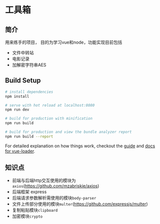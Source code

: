 # 工具箱

## 简介
用来练手的项目， 目的为学习vue和node，功能实现目前包括
- 文件中转站
- 电影记录
- 加解密字符串AES

## Build Setup

``` bash
# install dependencies
npm install

# serve with hot reload at localhost:8080
npm run dev

# build for production with minification
npm run build

# build for production and view the bundle analyzer report
npm run build --report
```

For detailed explanation on how things work, checkout the [guide](http://vuejs-templates.github.io/webpack/) and [docs for vue-loader](http://vuejs.github.io/vue-loader).

## 知识点
- 前端与后端http交互使用的模块为`axios`(https://github.com/mzabriskie/axios)
- 后端框架 express
- 后端请求参数解析需使用的模块`body-parser`
- 文件上传部分使用的模块`multer`(https://github.com/expressjs/multer)
- 复制粘贴模块`clipboard`
- 加密模块`crypto`

